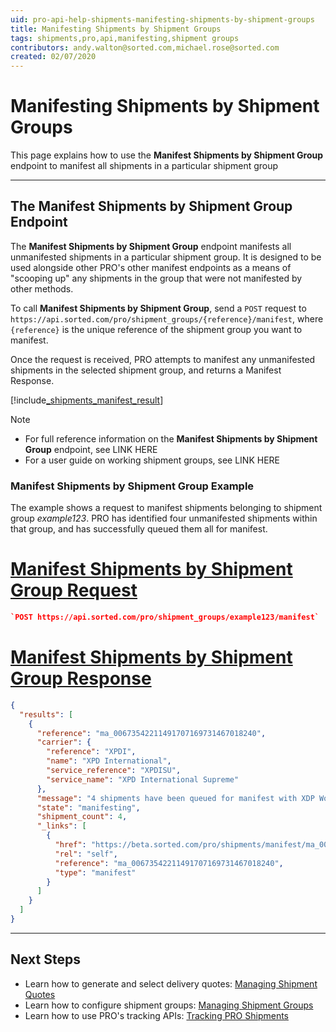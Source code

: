 ```yaml
---
uid: pro-api-help-shipments-manifesting-shipments-by-shipment-groups
title: Manifesting Shipments by Shipment Groups
tags: shipments,pro,api,manifesting,shipment groups
contributors: andy.walton@sorted.com,michael.rose@sorted.com
created: 02/07/2020
---
```

# Manifesting Shipments by Shipment Groups

This page explains how to use the **Manifest Shipments by Shipment Group** endpoint to manifest all shipments in a particular shipment group

---

## The Manifest Shipments by Shipment Group Endpoint

The **Manifest Shipments by Shipment Group** endpoint manifests all unmanifested shipments in a particular shipment group. It is designed to be used alongside other PRO's other manifest endpoints as a means of "scooping up" any shipments in the group that were not manifested by other methods.

To call **Manifest Shipments by Shipment Group**, send a `POST` request to `https://api.sorted.com/pro/shipment_groups/{reference}/manifest`, where `{reference}` is the unique reference of the shipment group you want to manifest.

Once the request is received, PRO attempts to manifest any unmanifested shipments in the selected shipment group, and returns a Manifest Response.

[!include[_shipments_manifest_result](../includes/_shipments_manifest_result.md)]

> [!NOTE]
>
> * For full reference information on the **Manifest Shipments by Shipment Group** endpoint, see LINK HERE
> * For a user guide on working shipment groups, see LINK HERE

### Manifest Shipments by Shipment Group Example

The example shows a request to manifest shipments belonging to shipment group _example123_. PRO has identified four unmanifested shipments within that group, and has successfully queued them all for manifest.

# [Manifest Shipments by Shipment Group Request](#tab/manifest-shipments-by-shipment-group-request)

```json
`POST https://api.sorted.com/pro/shipment_groups/example123/manifest`
```

# [Manifest Shipments by Shipment Group Response](#tab/manifest-shipments-by-shipment-group-response)

```json
{
  "results": [
    {
      "reference": "ma_00673542211491707169731467018240",
      "carrier": {
        "reference": "XPDI",
        "name": "XPD International",
        "service_reference": "XPDISU",
        "service_name": "XPD International Supreme"
      },
      "message": "4 shipments have been queued for manifest with XDP Worldwide successfully",
      "state": "manifesting",
      "shipment_count": 4,
      "_links": [
        {
          "href": "https://beta.sorted.com/pro/shipments/manifest/ma_00673542211491707169731467018240",
          "rel": "self",
          "reference": "ma_00673542211491707169731467018240",
          "type": "manifest"
        }
      ]
    }
  ]
}
```
---

## Next Steps

* Learn how to generate and select delivery quotes: [Managing Shipment Quotes](/pro/api/shipments/managing_shipment_quotes.html)
* Learn how to configure shipment groups: [Managing Shipment Groups](/pro/api/shipments/managing_shipment_groups.html) 
* Learn how to use PRO's tracking APIs: [Tracking PRO Shipments](/pro/api/shipments/tracking_pro_shipments.html)
